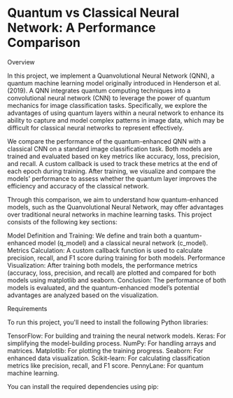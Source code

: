 # Quantum vs Classical Neural Network: A Performance Comparison
Overview

In this project, we implement a Quanvolutional Neural Network (QNN), a quantum machine learning model originally introduced in Henderson et al. (2019). A QNN integrates quantum computing techniques into a convolutional neural network (CNN) to leverage the power of quantum mechanics for image classification tasks. Specifically, we explore the advantages of using quantum layers within a neural network to enhance its ability to capture and model complex patterns in image data, which may be difficult for classical neural networks to represent effectively.

We compare the performance of the quantum-enhanced QNN with a classical CNN on a standard image classification task. Both models are trained and evaluated based on key metrics like accuracy, loss, precision, and recall. A custom callback is used to track these metrics at the end of each epoch during training. After training, we visualize and compare the models' performance to assess whether the quantum layer improves the efficiency and accuracy of the classical network.

Through this comparison, we aim to understand how quantum-enhanced models, such as the Quanvolutional Neural Network, may offer advantages over traditional neural networks in machine learning tasks.
This project consists of the following key sections:

Model Definition and Training: We define and train both a quantum-enhanced model (q_model) and a classical neural network (c_model).
Metrics Calculation: A custom callback function is used to calculate precision, recall, and F1 score during training for both models.
Performance Visualization: After training both models, the performance metrics (accuracy, loss, precision, and recall) are plotted and compared for both models using matplotlib and seaborn.
Conclusion: The performance of both models is evaluated, and the quantum-enhanced model’s potential advantages are analyzed based on the visualization.

Requirements

To run this project, you'll need to install the following Python libraries:

TensorFlow: For building and training the neural network models.
Keras: For simplifying the model-building process.
NumPy: For handling arrays and matrices.
Matplotlib: For plotting the training progress.
Seaborn: For enhanced data visualization.
Scikit-learn: For calculating classification metrics like precision, recall, and F1 score.
PennyLane: For quantum machine learning.

You can install the required dependencies using pip:
